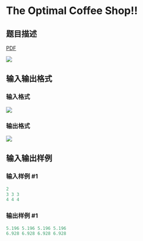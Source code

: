 # The Optimal Coffee Shop!!

## 题目描述

[problemUrl]: https://uva.onlinejudge.org/index.php?option=com_onlinejudge&Itemid=8&category=14&page=show_problem&problem=1157

[PDF](https://uva.onlinejudge.org/external/102/p10216.pdf)

![](https://cdn.luogu.com.cn/upload/vjudge_pic/UVA10216/a61f3331df1f004a7d71f6a23f76aa6859fec140.png)

## 输入输出格式

### 输入格式

![](https://cdn.luogu.com.cn/upload/vjudge_pic/UVA10216/fdb0b05d83f8ef352f5891f7d0523fc8cf76a93f.png)

### 输出格式

![](https://cdn.luogu.com.cn/upload/vjudge_pic/UVA10216/0e1d772f3c4f96467c0c5ab3d23cfbd67917b0fb.png)

## 输入输出样例

### 输入样例 #1

```cpp
2
3 3 3
4 4 4
```


### 输出样例 #1

```cpp
5.196 5.196 5.196 5.196
6.928 6.928 6.928 6.928
```



